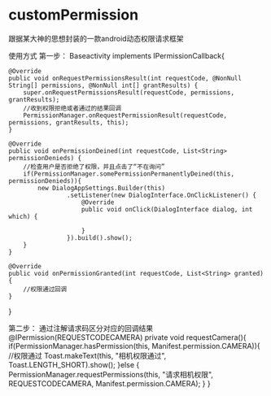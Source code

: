 # customPermission
跟据某大神的思想封装的一款android动态权限请求框架

使用方式
第一步：
Baseactivity implements IPermissionCallback{

    @Override
    public void onRequestPermissionsResult(int requestCode, @NonNull String[] permissions, @NonNull int[] grantResults) {
        super.onRequestPermissionsResult(requestCode, permissions, grantResults);
        //收到权限拒绝或者通过的结果回调
        PermissionManager.onRequestPermissionResult(requestCode, permissions, grantResults, this);
    }
    
    @Override
    public void onPermissionDeined(int requestCode, List<String> permissionDenieds) {
        //检查用户是否拒绝了权限，并且点击了“不在询问”
        if(PermissionManager.somePermissionPermanentlyDeined(this, permissionDenieds)){
            new DialogAppSettings.Builder(this)
                    .setListener(new DialogInterface.OnClickListener() {
                        @Override
                        public void onClick(DialogInterface dialog, int which) {

                        }
                    }).build().show();
        }
    }
    
    @Override
    public void onPermissionGranted(int requestCode, List<String> granted) {
        //权限通过回调
    }
}

第二步：
通过注解请求码区分对应的回调结果
@IPermission(REQUESTCODECAMERA)
private void requestCamera(){
    if(PermissionManager.hasPermission(this, Manifest.permission.CAMERA)){
            //权限通过
            Toast.makeText(this, "相机权限通过", Toast.LENGTH_SHORT).show();
        }else {
            PermissionManager.requestPermissions(this, "请求相机权限", REQUESTCODECAMERA, Manifest.permission.CAMERA);
        }
    }
